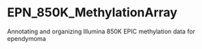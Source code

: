 # EPN_850K_MethylationArray
Annotating and organizing Illumina 850K EPIC methylation data for ependymoma

